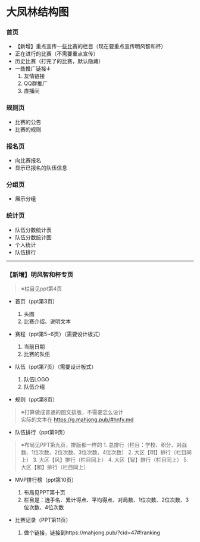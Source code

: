 # 大凤林结构图

### 首页
* 【新增】重点宣传一些比赛的栏目（现在要重点宣传明风智和杯）
* 正在进行的比赛（不需要重点宣传）
* 历史比赛（打完了的比赛，默认隐藏）
* 一些推广链接↓
    1. 友情链接
    2. QQ群推广
    3. 直播间

### 规则页
* 比赛的公告
* 比赛的规则
    
### 报名页
* 向比赛报名
* 显示已报名的队伍信息

### 分组页
* 展示分组

### 统计页
* 队伍分数统计表
* 队伍分数统计图
* 个人统计
* 队伍排行

------

### 【新增】明风智和杯专页

> ※栏目见ppt第4页

* 首页（ppt第3页）
    1. 头图
    2. 比赛介绍、说明文本

* 赛程（ppt第5~6页）（需要设计板式）
    1. 当前日期
    2. 比赛的队伍

* 队伍（ppt第7页）（需要设计板式）
    1. 队伍LOGO
    2. 队伍介绍

* 规则（ppt第8页）
> ※打算做成普通的图文排版，不需要怎么设计  
> 实际的文本在 https://g.mahjong.pub/#hnfy.md 

* 队伍排行（ppt第9页）  
> ※布局见PPT第九页，排版都一样的
    1. 总排行（栏目：学校、积分、对战数、1位次数、2位次数、3位次数、4位次数）
    2. 大区【明】排行（栏目同上）
    3. 大区【风】排行（栏目同上）
    4. 大区【智】排行（栏目同上）
    5. 大区【和】排行（栏目同上）

* MVP排行榜（ppt第10页）  
    1. 布局见PPT第十页
    2. 栏目是：选手名、累计得点、平均得点、对局数、1位次数、2位次数、3位次数、4位次数

* 比赛记录（PPT第11页）
    1. 做个链接，链接到https://mahjong.pub/?cid=47#!ranking
